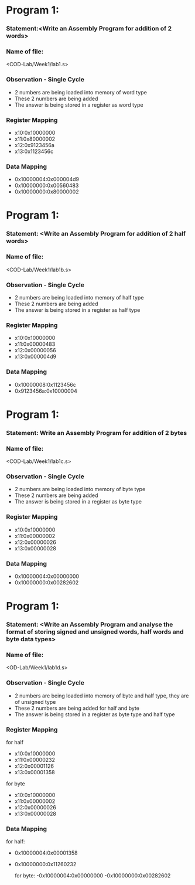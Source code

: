 # Program 1: 
### Statement:<Write an Assembly Program for addition of 2 words>

### Name of file:
<COD-Lab/Week1/lab1.s>


### Observation - Single Cycle
- 2 numbers are being loaded into memory of word type
- These 2 numbers are being added 
- The answer is being stored in a register as word type
 
### Register Mapping
- x10:0x10000000
- x11:0x80000002
- x12:0x9123456a
- x13:0x1123456c

### Data Mapping
- 0x10000004:0x000004d9
- 0x10000000:0x00560483
- 0x10000000:0x80000002


# Program 1: 
### Statement: <Write an Assembly Program for addition of 2 half words>

### Name of file:
<COD-Lab/Week1/lab1b.s>

### Observation - Single Cycle
- 2 numbers are being loaded into memory of half type
- These 2 numbers are being added 
- The answer is being stored in a register as half type
### Register Mapping
- x10:0x10000000
- x11:0x00000483
- x12:0x00000056
- x13:0x000004d9

### Data Mapping
- 0x10000008:0x1123456c
- 0x9123456a:0x10000004

# Program 1: 
### Statement: Write an Assembly Program for addition of 2 bytes

### Name of file:
<COD-Lab/Week1/lab1c.s>

### Observation - Single Cycle
- 2 numbers are being loaded into memory of byte type
- These 2 numbers are being added 
- The answer is being stored in a register as byte type
### Register Mapping
- x10:0x10000000
- x11:0x00000002
- x12:0x00000026
- x13:0x00000028
### Data Mapping
- 0x10000004:0x00000000
- 0x10000000:0x00282602


# Program 1: 
### Statement: <Write an Assembly Program and analyse the format of storing signed and unsigned words, half words and byte data types>

### Name of file:
<OD-Lab/Week1/lab1d.s>

### Observation - Single Cycle
- 2 numbers are being loaded into memory of byte and half type, they are of unsigned type
- These 2 numbers are being added for half and byte
- The answer is being stored in a register as byte type and half type
 
### Register Mapping
for half
- x10:0x10000000
- x11:0x00000232
- x12:0x00001126
- x13:0x00001358

for byte
- x10:0x10000000
- x11:0x00000002
- x12:0x00000026
- x13:0x00000028



### Data Mapping
for half:
- 0x10000004:0x00001358
- 0x10000000:0x11260232

  for byte:
  -0x10000004:0x00000000
  -0x10000000:0x00282602

  
